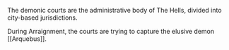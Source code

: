 The demonic courts are the administrative body of The Hells, divided into city-based jurisdictions. 

During Arraignment, the courts are trying to capture the elusive demon [[Arquebus]].